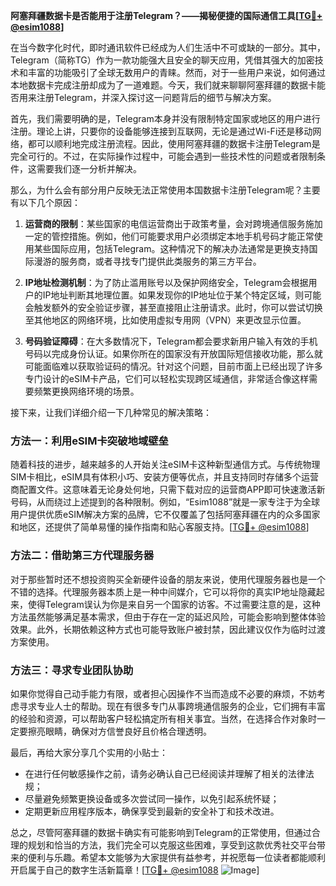 **阿塞拜疆数据卡是否能用于注册Telegram？——揭秘便捷的国际通信工具[[TG💪+ @esim1088](https://t.me/s/esim1088)]**

在当今数字化时代，即时通讯软件已经成为人们生活中不可或缺的一部分。其中，Telegram（简称TG）作为一款功能强大且安全的聊天应用，凭借其强大的加密技术和丰富的功能吸引了全球无数用户的青睐。然而，对于一些用户来说，如何通过本地数据卡完成注册却成为了一道难题。今天，我们就来聊聊阿塞拜疆的数据卡能否用来注册Telegram，并深入探讨这一问题背后的细节与解决方案。

首先，我们需要明确的是，Telegram本身并没有限制特定国家或地区的用户进行注册。理论上讲，只要你的设备能够连接到互联网，无论是通过Wi-Fi还是移动网络，都可以顺利地完成注册流程。因此，使用阿塞拜疆的数据卡注册Telegram是完全可行的。不过，在实际操作过程中，可能会遇到一些技术性的问题或者限制条件，这需要我们逐一分析并解决。

那么，为什么会有部分用户反映无法正常使用本国数据卡注册Telegram呢？主要有以下几个原因：

1. **运营商的限制**：某些国家的电信运营商出于政策考量，会对跨境通信服务施加一定的管控措施。例如，他们可能要求用户必须绑定本地手机号码才能正常使用某些国际应用，包括Telegram。这种情况下的解决办法通常是更换支持国际漫游的服务商，或者寻找专门提供此类服务的第三方平台。

2. **IP地址检测机制**：为了防止滥用账号以及保护网络安全，Telegram会根据用户的IP地址判断其地理位置。如果发现你的IP地址位于某个特定区域，则可能会触发额外的安全验证步骤，甚至直接阻止注册请求。此时，你可以尝试切换至其他地区的网络环境，比如使用虚拟专用网（VPN）来更改显示位置。

3. **号码验证障碍**：在大多数情况下，Telegram都会要求新用户输入有效的手机号码以完成身份认证。如果你所在的国家没有开放国际短信接收功能，那么就可能面临难以获取验证码的情况。针对这个问题，目前市面上已经出现了许多专门设计的eSIM卡产品，它们可以轻松实现跨区域通信，非常适合像这样需要频繁更换网络环境的场景。

接下来，让我们详细介绍一下几种常见的解决策略：

### 方法一：利用eSIM卡突破地域壁垒
随着科技的进步，越来越多的人开始关注eSIM卡这种新型通信方式。与传统物理SIM卡相比，eSIM具有体积小巧、安装方便等优点，并且支持同时存储多个运营商配置文件。这意味着无论身处何地，只需下载对应的运营商APP即可快速激活新号码，从而绕过上述提到的各种限制。例如，“Esim1088”就是一家专注于为全球用户提供优质eSIM解决方案的品牌，它不仅覆盖了包括阿塞拜疆在内的众多国家和地区，还提供了简单易懂的操作指南和贴心客服支持。[[TG💪+ @esim1088](https://t.me/s/esim1088)]

### 方法二：借助第三方代理服务器
对于那些暂时还不想投资购买全新硬件设备的朋友来说，使用代理服务器也是一个不错的选择。代理服务器本质上是一种中间媒介，它可以将你的真实IP地址隐藏起来，使得Telegram误认为你是来自另一个国家的访客。不过需要注意的是，这种方法虽然能够满足基本需求，但由于存在一定的延迟风险，可能会影响到整体体验效果。此外，长期依赖这种方式也可能导致账户被封禁，因此建议仅作为临时过渡方案使用。

### 方法三：寻求专业团队协助
如果你觉得自己动手能力有限，或者担心因操作不当而造成不必要的麻烦，不妨考虑寻求专业人士的帮助。现在有很多专门从事跨境通信服务的企业，它们拥有丰富的经验和资源，可以帮助客户轻松搞定所有相关事宜。当然，在选择合作对象时一定要擦亮眼睛，确保对方信誉良好且价格合理透明。

最后，再给大家分享几个实用的小贴士：
- 在进行任何敏感操作之前，请务必确认自己已经阅读并理解了相关的法律法规；
- 尽量避免频繁更换设备或多次尝试同一操作，以免引起系统怀疑；
- 定期更新应用程序版本，确保享受到最新的安全补丁和技术改进。

总之，尽管阿塞拜疆的数据卡确实有可能影响到Telegram的正常使用，但通过合理的规划和恰当的方法，我们完全可以克服这些困难，享受到这款优秀社交平台带来的便利与乐趣。希望本文能够为大家提供有益参考，并祝愿每一位读者都能顺利开启属于自己的数字生活新篇章！[[TG💪+ @esim1088](https://t.me/s/esim1088) ![Image](https://i.postimg.cc/4NQfJmqS/Snipaste-2025-05-13-00-14-12.png)]